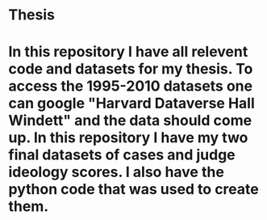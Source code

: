 # Thesis
# In this repository I have all relevent code and datasets for my thesis. To access the 1995-2010 datasets one can google "Harvard Dataverse Hall Windett" and the data should come up. In this repository I have my two final datasets of cases and judge ideology scores. I also have the python code that was used to create them. 
